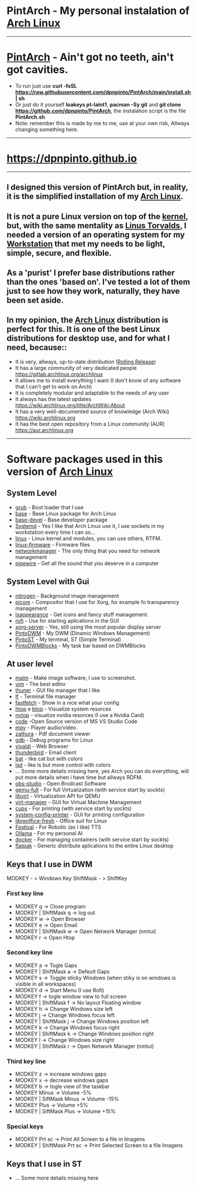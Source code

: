 # PintArch - My personal instalation of [Arch Linux](https://archlinux.org)
-------------------------------------------------------------------------
#                               **[PintArch](https://github.com/dpnpinto/PintArch/) - Ain't got no teeth, ain't got cavities.**
- To run just use **curl -fsSL https://raw.githubusercontent.com/dpnpinto/PintArch/main/install.sh | sh**
- Or just do it yourself **loakeys pt-laint1**, **pacman -Sy git** and **git clone https://github.com/dpnpinto/PintArch**, the instalation script is the file **PintArch.sh** 
- Note: remember this is made by me to me, use at your own risk, Allways changing something here.
-------------------------------------------------------------------------
#                      **https://dpnpinto.github.io**
-------------------------------------------------------------------------
## I designed this version of PintArch but, in reality, it is the simplified installation of my [Arch Linux](https://archlinux.org).
## It is not a pure Linux version on top of the [kernel](https://kernel.org), but, with the same mentality as [Linus Torvalds](https://github.com/torvalds/linux), I needed a version of an operating system for my [Workstation](https://en.wikipedia.org/wiki/Workstation) that met my needs to be light, simple, secure, and flexible.
## As a 'purist' I prefer base distributions rather than the ones 'based on'. I've tested a lot of them just to see how they work, naturally, they have been set aside.
## In my opinion, the [Arch Linux](https://archlinux.org) distribution is perfect for this. It is one of the best Linux distributions for desktop use, and for what I need, because::

* It is very, allways, up-to-date distribution ([Rolling Release](https://en.wikipedia.org/wiki/Rolling_release))
* It has a large community of very dedicated people https://gitlab.archlinux.org/archlinux
* It allows me to install everything I want (I don't know of any software that I can't get to work on Arch)
* It is completely modular and adaptable to the needs of any user
* It always has the latest updates https://wiki.archlinux.org/title/ArchWiki:About
* It has a very well-documented source of knowledge (Arch Wiki) https://wiki.archlinux.org
* It has the best open repository from a Linux community (AUR) https://aur.archlinux.org
--------------------------------------------------------------------------
#         Software packages used in this version of [Arch Linux](https://archlinux.org)

## System Level
* [grub](https://www.gnu.org/software/grub/) - Boot  loader that I use
* [base](https://archlinux.org/packages/core/any/base/) - Base Linux package for Arch Linux
* [base-devel](https://archlinux.org/packages/core/any/base-devel/) - Base developer package
* [Systemd](https://systemd.io) - Yes I like that Arch Linux use it, I use sockets in my workstation every time I can so...
* [linux](https://archlinux.org/packages/core/x86_64/linux/) - Linux kernel and modules, you can use others, RTFM.
* [linux-firmware](https://archlinux.org/packages/core/any/linux-firmware/) - Firmware files
* [networkmanager](https://www.networkmanager.dev) - The only thing that you need for network management
* [pipewire](https://pipewire.org) - Get all the sound that you deserve in a computer
## System Level with Gui
* [nitrogen](https://github.com/l3ib/nitrogen) - Background image management
* [picom](https://github.com/yshui/picom) - Compositor that I use for Xorg, for example fo transparency management
* [lxappearance](https://github.com/lxde/lxappearance) - Get icons and fancy stuff management.
* [rofi](https://github.com/davatorium/rofi) - Use for starting aplications in the GUI
* [xorg-server](https://www.x.org/wiki/) - Yes, still using the most popular display server
* [PintoDWM](https://github.com/dpnpinto/PintoDWM) - My DWM (Dinamic Windows Management)
* [PintoST](https://github.com/dpnpinto/PintoST) - My terminal, ST (Simple Terminal)
* [PintoDWMBlocks](https://github.com/dpnpinto/PintoDWMBlocks) - My task bar based on DWMBlocks
## At user level
* [maim](https://github.com/naelstrof/maim) - Make image software, I use to screenshot. 
* [vim](https://www.vim.org) - The best editor
* [thuner](https://xfce.readthedocs.io/en/latest/core/thunar/) - GUI file manager that I like
* [lf](https://github.com/gokcehan/lf) - Terminal file manager
* [fastfetch](https://github.com/fastfetch-cli/fastfetch) - Show in a nice what your config
* [htop](https://htop.dev) e [btop](https://github.com/aristocratos/btop) - Visualize system resorces
* [nvtop](https://github.com/Syllo/nvtop) - visualize nvidia resorces (I use a Nvidia Card) 
* [code](https://github.com/microsoft/vscode) -Open Source version of  MS VS Studio Code
* [mpv](https://mpv.io) - Player audio/video.
* [zathura](https://pwmt.org/projects/zathura/) - Pdf document viewer
* [gdb](https://www.sourceware.org/gdb/) - Debug programs for Linux
* [vivaldi](https://vivaldi.com) - Web Browser
* [thunderbird](https://www.thunderbird.net/) - Email client
* [bat](https://github.com/sharkdp/bat) - like cat but with colors
* [lsd](https://github.com/lsd-rs/lsd) - like ls but more control with colors
* ... Some more details missing here, yes Arch you can do everything, will put more details when i have time but allways RDFM.
* [obs-studio](https://obsproject.com) - Open Brodcast Software
* [qemu-full](https://www.qemu.org) - For full Virtualization (with service start by sockts)
* [libvirt](https://libvirt.org) - Virtualization API for QEMU
* [virt-manager](https://virt-manager.org/) - GUI for Virtual Machine Management 
* [cups](https://openprinting.github.io/cups/) - For printing (with service start by sockts)
* [system-config-printer](https://github.com/OpenPrinting/system-config-printer) - GUI for printing configuration
* [libreoffice-fresh](https://www.libreoffice.org) - Office suit for Linux
* [Festival](http://festvox.org/festival/) - For Robotic (as I like) TTS
* [Ollama](https://ollama.com) - For my personal AI 
* [docker](https://www.docker.com) - For managing containers (with service start by sockts)
* [flatpak](https://flatpak.org) - Generic distribute aplications to the entire Linux desktop

## Keys that I use in DWM
MODKEY - > Windows Key
ShiftMask - > ShiftKey
### First key line
* MODKEY q -> Close program
* MODKEY | ShiftMask q -> log out
* MODKEY w -> Open Browser
* MODKEY e -> Open Email
* MODKEY | ShiftMask w -> Open Network Manager (nmtui)
* MODKEY r -> Open Htop
### Second key line
* MODKEY a -> Togle Gaps
* MODKEY | ShiftMask a -> Defeult Gaps
* MODKEY s -> Toggle sticky Windows (when stiky is on windows is visible in all workspaces)
* MODKEY d -> Start Menu (I use Rofi)
* MODKEY f -> togle window view to full screen
* MODKEY | ShiftMask f -> No layout Floating window
* MODKEY h -> Change Windows size left
* MODKEY j -> Change Windows focus left
* MODKEY | ShiftMask j -> Change Windows position left
* MODKEY k -> Change Windows focus right
* MODKEY | ShiftMask k -> Change Windows position right
* MODKEY l -> Change Windows size right
* MODKEY | ShiftMask r -> Open Network Manager (nmtui)
### Third key line
* MODKEY z -> increase windows gaps
* MODKEY x -> decrease windows gaps
* MODKEY b -> togle view of the taskbar
* MODKEY Minus -> Volume -5%
* MODKEY | SiftMask Minus -> Volume -15%
* MODKEY Plus -> Volume +5%
* MODKEY | SiftMask Plus -> Volume +15%
### Special keys
* MODKEY Prt sc -> Print All Screen to a file in Imagens
* MODKEY | ShiftMask Prt sc -> Print Selected Screen to a file Imagens

## Keys that I use in ST
* ... Some more details missing here
